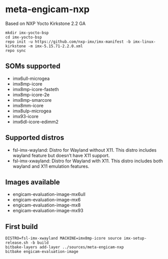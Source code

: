 
meta-engicam-nxp
================

Based on NXP Yocto Kirkstone 2.2 GA



```
mkdir imx-yocto-bsp
cd imx-yocto-bsp
repo init -u https://github.com/nxp-imx/imx-manifest -b imx-linux-kirkstone -m imx-5.15.71-2.2.0.xml
repo sync
```


SOMs supported
--------------

- imx6ull-microgea
- imx8mp-icore
- imx8mp-icore-fasteth
- imx8mp-icore-2e
- imx8mp-smarcore
- imx8mm-icore
- imx8ulp-microgea
- imx93-icore
- imx6dl-icore-edimm2

Supported distros
-----------------

- fsl-imx-wayland: Distro for Wayland without X11. This distro includes wayland feature but doesn’t have X11 support.
- fsl-imx-xwayland: Distro for Wayland with X11. This distro includes both wayland and X11 emulation features.


Images available
----------------

- engicam-evaluation-image-mx6ull
- engicam-evaluation-image-mx6
- engicam-evaluation-image-mx8
- engicam-evaluation-image-mx93

First build
-----------


```
DISTRO=fsl-imx-xwayland MACHINE=imx8mp-icore source imx-setup-release.sh -b build
bitbake-layers add-layer ../sources/meta-engicam-nxp
bitbake engicam-evaluation-image
```


